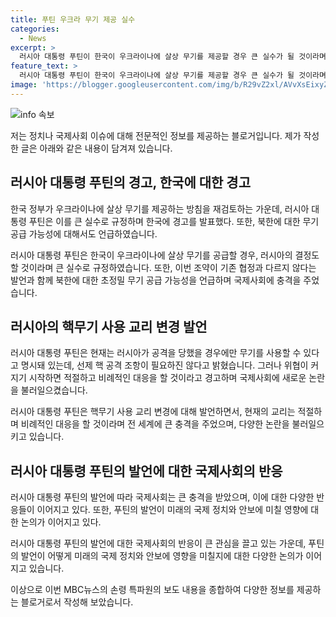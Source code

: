 ```yaml
---
title: 푸틴 우크라 무기 제공 실수
categories:
  - News
excerpt: >
  러시아 대통령 푸틴이 한국이 우크라이나에 살상 무기를 제공할 경우 큰 실수가 될 것이라며 경고하고, 북한에도 무기를 공급할 수 있다고 밝혔습니다. 러시아와 북한의 전략적 동반자 관계 조약에 촉발된 발언으로, 한발 나아가 군사 지원은 북한이 침략을 받을 경우에만 이루어질 것이라고 밝혔습니다. 또한, 핵무기 사용 교리 변경을 고려하고 있다는 발언도 논란이 불거지고 있습니다.
feature_text: >
  러시아 대통령 푸틴이 한국이 우크라이나에 살상 무기를 제공할 경우 큰 실수가 될 것이라며 경고하고, 북한에도 무기를 공급할 수 있다고 밝혔습니다. 러시아와 북한의 전략적 동반자 관계 조약에 촉발된 발언으로, 한발 나아가 군사 지원은 북한이 침략을 받을 경우에만 이루어질 것이라고 밝혔습니다. 또한, 핵무기 사용 교리 변경을 고려하고 있다는 발언도 논란이 불거지고 있습니다.
image: 'https://blogger.googleusercontent.com/img/b/R29vZ2xl/AVvXsEixyZcFfHzMRdzZMjFBmAUKJYCLCGyLL1o632UiGVXcaFdKo_bkvkuCioo0uUKlGfBVcT3P84aROyZIXSBEx3Aw5nCQ3pTgDom1WDC4m8eifvWiAmWEEVb4x6G_l8C0QH225ldMjyaFvpxGEBGNO37VmDTDMHGhJPq73UglMfDca1-0aw/s1600/blogspot.png'
---
```


<p><img src="https://blogger.googleusercontent.com/img/b/R29vZ2xl/AVvXsEixyZcFfHzMRdzZMjFBmAUKJYCLCGyLL1o632UiGVXcaFdKo_bkvkuCioo0uUKlGfBVcT3P84aROyZIXSBEx3Aw5nCQ3pTgDom1WDC4m8eifvWiAmWEEVb4x6G_l8C0QH225ldMjyaFvpxGEBGNO37VmDTDMHGhJPq73UglMfDca1-0aw/s1600/blogspot.png" alt="info 속보" /></p>

<p>저는 정치나 국제사회 이슈에 대해 전문적인 정보를 제공하는 블로거입니다. 제가 작성한 글은 아래와 같은 내용이 담겨져 있습니다.</p>

<h2 data-ke-size="size26">러시아 대통령 푸틴의 경고, 한국에 대한 경고</h2>

<p>한국 정부가 우크라이나에 살상 무기를 제공하는 방침을 재검토하는 가운데, 러시아 대통령 푸틴은 이를 큰 실수로 규정하며 한국에 경고를 발표했다. 또한, 북한에 대한 무기 공급 가능성에 대해서도 언급하였습니다.</p>

<p data-ke-size="size16">러시아 대통령 푸틴은 한국이 우크라이나에 살상 무기를 공급할 경우, 러시아의 결정도 할 것이라며 큰 실수로 규정하였습니다. 또한, 이번 조약이 기존 협정과 다르지 않다는 발언과 함께 북한에 대한 초정밀 무기 공급 가능성을 언급하며 국제사회에 충격을 주었습니다.</p>

<h2 data-ke-size="size26">러시아의 핵무기 사용 교리 변경 발언</h2>

<p>러시아 대통령 푸틴은 현재는 러시아가 공격을 당했을 경우에만 무기를 사용할 수 있다고 명시돼 있는데, 선제 핵 공격 조항이 필요하진 않다고 밝혔습니다. 그러나 위협이 커지기 시작하면 적절하고 비례적인 대응을 할 것이라고 경고하며 국제사회에 새로운 논란을 불러일으켰습니다.</p>

<p data-ke-size="size16">러시아 대통령 푸틴은 핵무기 사용 교리 변경에 대해 발언하면서, 현재의 교리는 적절하며 비례적인 대응을 할 것이라며 전 세계에 큰 충격을 주었으며, 다양한 논란을 불러일으키고 있습니다.</p>

<h2 data-ke-size="size26">러시아 대통령 푸틴의 발언에 대한 국제사회의 반응</h2>

<p>러시아 대통령 푸틴의 발언에 따라 국제사회는 큰 충격을 받았으며, 이에 대한 다양한 반응들이 이어지고 있다. 또한, 푸틴의 발언이 미래의 국제 정치와 안보에 미칠 영향에 대한 논의가 이어지고 있다.</p>

<p data-ke-size="size16">러시아 대통령 푸틴의 발언에 대한 국제사회의 반응이 큰 관심을 끌고 있는 가운데, 푸틴의 발언이 어떻게 미래의 국제 정치와 안보에 영향을 미칠지에 대한 다양한 논의가 이어지고 있습니다.</p>

<p>이상으로 이번 MBC뉴스의 손령 특파원의 보도 내용을 종합하여 다양한 정보를 제공하는 블로거로서 작성해 보았습니다.</p>

